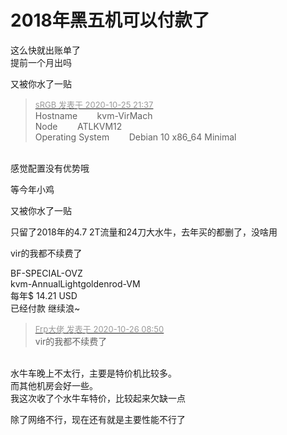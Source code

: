 # 2018年黑五机可以付款了


这么快就出账单了<br />
提前一个月出吗

又被你水了一贴

<div class="quote"><blockquote><font size="2"><a href="https://www.hostloc.com/forum.php?mod=redirect&amp;goto=findpost&amp;pid=9351363&amp;ptid=758381" target="_blank"><font color="#999999">sRGB 发表于 2020-10-25 21:37</font></a></font><br />
Hostname&nbsp; &nbsp; &nbsp; &nbsp; kvm-VirMach<br />
Node&nbsp; &nbsp; &nbsp; &nbsp; ATLKVM12<br />
Operating System&nbsp; &nbsp; &nbsp; &nbsp; Debian 10 x86_64 Minimal</blockquote></div><br />
感觉配置没有优势哦

等今年小鸡

又被你水了一贴

只留了2018年的4.7 2T流量和24刀大水牛，去年买的都删了，没啥用<img src="static/image/smiley/default/lol.gif" smilieid="12" border="0" alt="" />

vir的我都不续费了

BF-SPECIAL-OVZ<br />
kvm-AnnualLightgoldenrod-VM&nbsp; &nbsp; &nbsp; &nbsp; <br />
每年$ 14.21 USD&nbsp; &nbsp; &nbsp; &nbsp; <br />
已经付款 继续浪~<img id="aimg_Qkkkz" onclick="zoom(this, this.src, 0, 0, 0)" class="zoom" src="https://cdn.jsdelivr.net/gh/hishis/forum-master/public/images/patch.gif" onmouseover="img_onmouseoverfunc(this)" onload="thumbImg(this)" border="0" alt="" />

<div class="quote"><blockquote><font size="2"><a href="https://www.hostloc.com/forum.php?mod=redirect&amp;goto=findpost&amp;pid=9352318&amp;ptid=758381" target="_blank"><font color="#999999">Frp大佬 发表于 2020-10-26 08:50</font></a></font><br />
vir的我都不续费了</blockquote></div><br />
水牛车晚上不太行，主要是特价机比较多。<br />
而其他机房会好一些。<br />
我这次收了个水牛车特价，比较起来欠缺一点

除了网络不行，现在还有就是主要性能不行了
